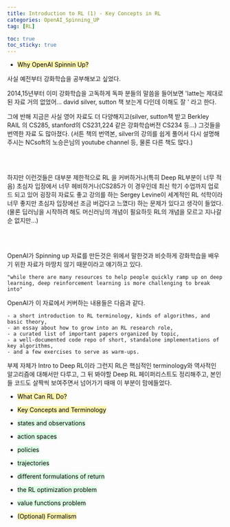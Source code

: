 ```yaml
---
title: Introduction to RL (1) - Key Concepts in RL
categories: OpenAI_Spinning_UP
tag: [RL]

toc: true
toc_sticky: true
---
```


- <mark style='background-color: #fff5b1'> Why OpenAI Spinnin Up? </mark>

사실 예전부터 강화학습을 공부해보고 싶었다. 


2014,15년부터 이미 강화학습을 고독하게 독파 분들의 말씀을 들어보면 'latte는 제대로 된 자료 거의 없었어... david silver, sutton 책 보는게 다인데 이해도 잘 ' 라고 한다. 


그에 반해 지금은 사실 영어 자료도 더 다양해지고(silver, sutton책 받고 Berkley RAIL 의 CS285, stanford의 CS231,224 같은 강화학습버전 CS234 등...) 그것들을 번역한 자료 도 많아졌다. (서튼 책의 번역본, silver의 강의를 쉽게 풀어서 다시 설명해주시는 NCsoft의 노승은님의 youtube channel 등, 물론 다른 책도 많다.)

<br><br>

하지만 이런것들은 대부분 제한적으로 RL 을 커버하거나(특히 Deep RL부분이 너무 적음) 초심자 입장에서 너무 헤비하거나(CS285가 이 경우인데 최신 학기 수업까지 업로드 되고 있어 굉장히 자료도 좋고 강의를 하는 Sergey Levine이 세계적인 RL 석학이라 너무 좋지만 초심자 입장에선 조금 버겁다고 느꼈다) 하는 문제가 있다고 생각이 들었다. (물론 딥러닝을 시작하려 해도 머신러닝의 개념이 필요하듯 RL의 개념을 모르고 지나갈 순 없지만...)

<br><br>

OpenAI가 Spinning up 자료를 만든것은 위에서 말한것과 비슷하게 강화학습을 배우기 위한 자료가 마땅치 않기 때문이라고 얘기하고 있다. 

```
"while there are many resources to help people quickly ramp up on deep learning, deep reinforcement learning is more challenging to break into"
```

OpenAI가 이 자료에서 커버하는 내용들은 다음과 같다. 

```
- a short introduction to RL terminology, kinds of algorithms, and basic theory,
- an essay about how to grow into an RL research role,
- a curated list of important papers organized by topic,
- a well-documented code repo of short, standalone implementations of key algorithms,
- and a few exercises to serve as warm-ups.
```

부제 자체가 Intro to Deep RL이라 그런지 RL은 핵심적인 terminology와 역사적인 알고리즘에 대해서만 다루고, 그 뒤 봐야할 Deep RL 페이퍼리스트도 정리해주고, 본인들 코드도 살짝씩 보여주면서 넘어가기 때매 이 부분이 맘에들었다.


- <mark style='background-color: #fff5b1'> What Can RL Do? </mark>

- <mark style='background-color: #fff5b1'> Key Concepts and Terminology </mark>

 - <mark style='background-color: #dcffe4'> states and observations </mark>
 
 - <mark style='background-color: #dcffe4'> action spaces </mark>
 
 - <mark style='background-color: #dcffe4'> policies </mark>

 - <mark style='background-color: #dcffe4'> trajectories </mark>
 
 - <mark style='background-color: #dcffe4'> different formulations of return </mark>
 
 - <mark style='background-color: #dcffe4'> the RL optimization problem </mark>
 
 - <mark style='background-color: #dcffe4'> value functions problem </mark>

- <mark style='background-color: #fff5b1'> (Optional) Formalism </mark>

